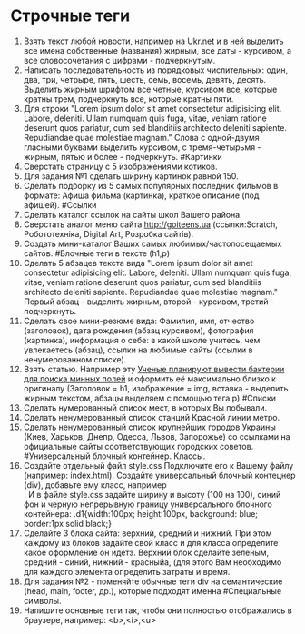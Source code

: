 # Строчные теги
1.  Взять текст любой новости, например на  <a href = "http://ukr.net">Ukr.net</a> и в ней выделить все имена собственные (названия) жирным, все даты - курсивом, а все словосочетания с цифрами - подчеркнутым.
2. Написать последовательность из порядковых числительных: один, два, три, четрыре, пять, шесть, семь, восемь, девять, десять. Выделить жирным шрифтом все четные, курсивом все, которые кратны трем, подчеркнуть все, которые кратны пяти.
3. Для строки "Lorem ipsum dolor sit amet consectetur adipisicing elit. Labore, deleniti. Ullam numquam quis fuga, vitae, veniam ratione deserunt quos pariatur, cum sed blanditiis architecto deleniti sapiente. Repudiandae quae molestiae magnam." Слова с одной-двумя гласными буквами выделить курсивом, с тремя-четырьмя - жирным, пятью и более - подчеркнуть.
#Картинки
1. Сверстать страницу с 5 изображениями котиков.
2. Для задания №1 сделать ширину картинок равной 150.
3. Сделать подборку из 5 самых популярных последних фильмов в формате: Афиша фильма (картинка), краткое описание (под афишей).
#Ссылки
1. Сделать каталог ссылок на сайты школ Вашего района.
2. Сверстать аналог меню сайта http://goiteens.ua (ссылки:Scratch, Робототехніка, Digital Art, Розробка сайтів).
3. Создать мини-каталог Ваших самых любимых/частопосещаемых сайтов.
#Блочные теги в тексте (h1,p)
1. Сделать 5 абзацев текста вида "Lorem ipsum dolor sit amet consectetur adipisicing elit. Labore, deleniti. Ullam numquam quis fuga, vitae, veniam ratione deserunt quos pariatur, cum sed blanditiis architecto deleniti sapiente. Repudiandae quae molestiae magnam." Первый абзац - выделить жирным, второй - курсивом, третий - подчеркнуть.
2. Сделать свое мини-резюме вида: Фамилия, имя, отчество (заголовок), дата рождения (абзац курсивом), фотография (картинка), информация о себе: в какой школе учитесь, чем увлекаетесь (абзац), ссылки на любимые сайты (ссылки  в ненумерованном списке).
3. Взять статью. Например эту <a href = "https://journalist.today/uchenye-planirujut-vyvesti-bakterii-dlja-poiska-minnyh-polej/">Ученые планируют вывести бактерии для поиска минных полей</a> и оформить её максимально близко к оригиналу (Заголовок = h1, изображение = img, вставка - выделить жирным текстом, абзацы выделяем с помощью тега p)
#Списки
1. Сделать нумерованный список мест, в которых Вы побывали.
2. Сделать ненумерованный список станций Красной линии метро.
3. Сделать ненумерованный список крупнейших городов Украины (Киев, Харьков, Днепр, Одесса, Львов, Запорожье) со ссылками на официальные сайты соответствующих городских советов.
#Универсальный блочный контейнер. Классы.
1. Создайте отдельный файл style.css Подключите его к Вашему файлу (например: index.html). Создайте универсальный блочный контецнер (div), добавьте ему класс, например <div class = 'd1'></div>. И в файле style.css задайте ширину и высоту (100 на 100), синий фон и черную непрерывную границу универсального блочного контейнера: .d1{width:100px; height:100px, background: blue; border:1px solid black;}
2. Сделайте 3 блока сайта: верхний, средний и нижний. При этом каждому из блоков задайте свой класс и для класса определите какое оформление он идетэ. Верхний блок сделайте зеленым, средний - синий, нижний - красныйа,  (для этого Вам необходимо для каждого элемента определить затраты и время.
3. Для задания №2 - поменяйте обычные теги div на семантические (head, main, footer, др.), которые подходят именна 
#Специальные символы.
1. Напишите основные теги так, чтобы они полностью отображались в браузере, например: &lt;b&gt;,&lt;i&gt;,&lt;u&gt;